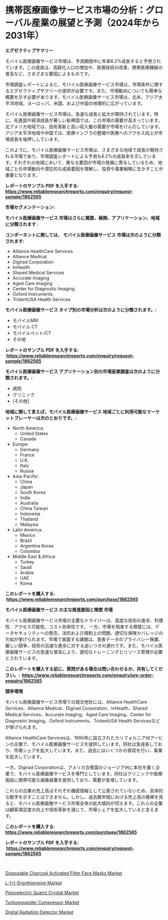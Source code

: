 <p><h1>携帯医療画像サービス市場の分析：グローバル産業の展望と予測（2024年から2031年）</h1></p><p><strong>エグゼクティブサマリー</strong></p>
<p><p>モバイル医療画像サービス市場は、予測期間中に年率6.2%成長すると予想されています。この成長は、高齢化人口の増加や、医療技術の改善、携帯医療機器の普及など、さまざまな要因によるものです。</p><p>市場調査レポートによると、モバイル医療画像サービス市場は、市場条件に関するエグゼクティブサマリーの提供が必要です。また、市場動向についても簡単な概要を示す必要があります。モバイル医療画像サービス市場は、北米、アジア太平洋地域、ヨーロッパ、米国、および中国の地理的に広がっています。</p><p>モバイル医療画像サービス市場は、急速な成長と拡大が期待されています。特に、先進国や経済成長が著しい新興国では、この市場の需要が高まっています。北アメリカ地域では、技術革新と高い収入層の需要が市場をけん引しています。アジア太平洋地域や中国では、医療インフラの整備や医療へのアクセス向上が市場成長を後押ししています。</p><p>このように、モバイル医療画像サービス市場は、さまざまな地域で成長が期待される市場であり、市場調査レポートによる予測も6.2%の成長率を示しています。それぞれの地域において、異なる要因が市場の発展に寄与しているため、地域ごとの市場動向や潜在的な成長要因を理解し、投資や事業戦略に生かすことが重要となります。</p></p>
<p><strong>レポートのサンプル PDF を入手する: <a href="https://www.reliableresearchreports.com/enquiry/request-sample/1862565">https://www.reliableresearchreports.com/enquiry/request-sample/1862565</a></strong></p>
<p><strong>市場セグメンテーション:</strong></p>
<p><strong> モバイル医療画像サービス 市場はさらに概要、展開、アプリケーション、地域に分類されます :</strong></p>
<p><strong>コンポーネントに関しては、 モバイル医療画像サービス 市場は次のように分類されます: &nbsp;</strong></p>
<p><ul><li>Alliance HealthCare Services</li><li>Alliance Medical</li><li>Digirad Corporation</li><li>InHealth</li><li>Shared Medical Services</li><li>Accurate Imaging</li><li>Aged Care Imaging</li><li>Center for Diagnostic Imaging</li><li>Oxford Instruments</li><li>TridentUSA Health Services</li></ul></p>
<p><strong> モバイル医療画像サービス タイプ別の市場分析は次のように分類されます。:</strong></p>
<p><ul><li>モバイルMRI</li><li>モバイル CT</li><li>モバイルペット/CT</li><li>その他</li></ul></p>
<p><strong>レポートのサンプル PDF を入手する: &nbsp;<a href="https://www.reliableresearchreports.com/enquiry/request-sample/1862565">https://www.reliableresearchreports.com/enquiry/request-sample/1862565</a></strong></p>
<p><strong> モバイル医療画像サービス アプリケーション別の市場産業調査は次のように分類されます。:</strong></p>
<p><ul><li>病院</li><li>クリニック</li><li>[その他]</li></ul></p>
<p><strong>地域に関して言えば、モバイル医療画像サービス 地域ごとに利用可能なマーケットプレーヤーは次のとおりです。:</strong></p>
<p><ul>
    <li>
        North America:
        <ul>
            <li>United States</li>
            <li>Canada</li>
        </ul>
    </li>
    <li>
        Europe:
        <ul>
            <li>Germany</li>
            <li>France</li>
            <li>U.K.</li>
            <li>Italy</li>
            <li>Russia</li>
        </ul>
    </li>
    <li>
        Asia-Pacific:
        <ul>
            <li>China</li>
            <li>Japan</li>
            <li>South Korea</li>
            <li>India</li>
            <li>Australia</li>
            <li>China Taiwan</li>
            <li>Indonesia</li>
            <li>Thailand</li>
            <li>Malaysia</li>
        </ul>
    </li>
    <li>
        Latin America:
        <ul>
            <li>Mexico</li>
            <li>Brazil</li>
            <li>Argentina Korea</li>
            <li>Colombia</li>
        </ul>
    </li>
    <li>
        Middle East & Africa:
        <ul>
            <li>Turkey</li>
            <li>Saudi</li>
            <li>Arabia</li>
            <li>UAE</li>
            <li>Korea</li>
        </ul>
    </li>
    </ul></p>
<p><strong>このレポートを購入する: &nbsp;<a href="https://www.reliableresearchreports.com/purchase/1862565">https://www.reliableresearchreports.com/purchase/1862565</a></strong></p>
<p><strong>モバイル医療画像サービス の主な推進要因と障壁 市場</strong></p>
<p><p>モバイル医療画像サービス市場の主要なドライバーは、高度な技術の進歩、利便性、アクセス可能性、コスト効率性です。 一方、市場を阻害する障壁には、データセキュリティへの懸念、法的および規制上の問題、適切な保険カバレッジの欠如が挙げられます。市場で直面する課題は、患者データのプライバシー保護、厳しい競争、技術の迅速な進歩に対する追いつきの遅れです。また、モバイル医療画像サービスの急速な普及により、適切なトレーニングとリソース管理が必要とされています。</p></p>
<p><strong>このレポートを購入する前に、質問がある場合は問い合わせるか、共有してください。:&nbsp; <a href="https://www.reliableresearchreports.com/enquiry/pre-order-enquiry/1862565">https://www.reliableresearchreports.com/enquiry/pre-order-enquiry/1862565</a></strong></p>
<p><strong>競争環境</strong></p>
<p><p>モバイル医療画像サービス市場での競合他社には、Alliance HealthCare Services、Alliance Medical、Digirad Corporation、InHealth、Shared Medical Services、Accurate Imaging、Aged Care Imaging、Center for Diagnostic Imaging、Oxford Instruments、TridentUSA Health Servicesなどが挙げられます。</p><p>Alliance HealthCare Servicesは、1990年に設立されたカリフォルニア州アービンの企業で、モバイル医療画像サービスを提供しています。同社は急成長しており、市場シェアを拡大しています。また、過去にはいくつかの買収を行い、事業を拡大しています。</p><p>一方、Digirad Corporationは、アメリカ合衆国のジョージア州に本社を置く企業で、モバイル医療画像サービスを専門としています。同社はクリニックや医療施設に携帯可能な画像装置を提供しており、需要が急増しています。</p><p>これらの企業の売上高はそれぞれ機密情報として公表されていないため、具体的な数字を示すことはできません。しかし、過去数年間における売上高の推移を見ると、モバイル医療画像サービス市場全体の拡大傾向が伺えます。これらの企業は顧客満足度の向上や技術革新を通じて、市場シェアを拡大していると言えます。</p></p>
<p><strong>このレポートを購入する: &nbsp; <a href="https://www.reliableresearchreports.com/purchase/1862565">https://www.reliableresearchreports.com/purchase/1862565</a></strong></p>
<p><strong>レポートのサンプル PDF を入手する: &nbsp;<a href="https://www.reliableresearchreports.com/enquiry/request-sample/1862565">https://www.reliableresearchreports.com/enquiry/request-sample/1862565</a></strong><strong></strong></p>
<p>&nbsp;</p>
<p><p><a href="https://cautious-neon-760.notion.site/Disposable-Charcoal-Activated-Filter-Face-Masks-Market-Size-2024-2031-Global-Industrial-Analysis--805f1ebbb23b4e4bb1ea3b7c93cd773e">Disposable Charcoal Activated Filter Face Masks Market</a></p><p><a href="https://view.publitas.com/reportprime-1/l-ergothioneine-market-research-report-the-key-to-successful-business-strategy-forecasted-for-period-from-2024-2031/">L-(+)-Ergothioneine Market</a></p><p><a href="https://github.com/julyju69/Market-Research-Report-List-2/blob/main/piezoelectric-quartz-crystal-market.md">Piezoelectric Quartz Crystal Market</a></p><p><a href="https://issuu.com/reportprime-2/docs/turboexpander-compressor-market-size-2030.pptx">Turboexpander Compressor Market</a></p><p><a href="https://issuu.com/reportprime-2/docs/digital-radiation-detector-market-size-2030.pptx">Digital Radiation Detector Market</a></p></p>